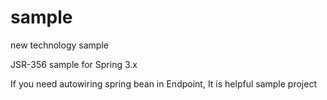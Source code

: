 # sample
new technology sample

JSR-356 sample for Spring 3.x

If you need autowiring spring bean in Endpoint, It is helpful sample project
